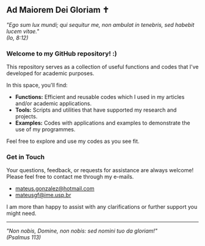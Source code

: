 ## Ad Maiorem Dei Gloriam ✝️

_"Ego sum lux mundi; qui sequitur me, non ambulat in tenebris, sed habebit lucem vitae."_  
*(Io, 8:12)*

### Welcome to my GitHub repository! :) 

This repository serves as a collection of useful functions and codes that I've developed for academic purposes.  

In this space, you'll find:

- **Functions:** Efficient and reusable codes which I used in my articles and/or academic applications.
- **Tools:** Scripts and utilities that have supported my research and projects.
- **Examples:** Codes with applications and examples to demonstrate the use of my programmes.

Feel free to explore and use my codes as you see fit. 

### Get in Touch

Your questions, feedback, or requests for assistance are always welcome! Please feel free to contact me through my e-mails. 

- [mateus.gonzalez@hotmail.com](mailto:mateus.gonzalez@hotmail.com)
- [mateusgf@ime.usp.br](mailto:mateusgf@ime.usp.br)

I am more than happy to assist with any clarifications or further support you might need.

---

_"Non nobis, Domine, non nobis: sed nomini tuo da gloriam!"_  
*(Psalmus 113)*
